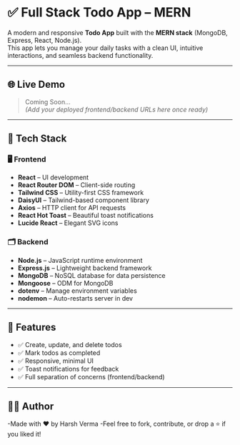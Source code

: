 # ✅ Full Stack Todo App – MERN

A modern and responsive **Todo App** built with the **MERN stack** (MongoDB, Express, React, Node.js).  
This app lets you manage your daily tasks with a clean UI, intuitive interactions, and seamless backend functionality.

---

## 🌐 Live Demo

> Coming Soon...  
> _(Add your deployed frontend/backend URLs here once ready)_

---

## 🧱 Tech Stack

### 🖥️ Frontend

- **React** – UI development
- **React Router DOM** – Client-side routing
- **Tailwind CSS** – Utility-first CSS framework
- **DaisyUI** – Tailwind-based component library
- **Axios** – HTTP client for API requests
- **React Hot Toast** – Beautiful toast notifications
- **Lucide React** – Elegant SVG icons

### 🗂️ Backend

- **Node.js** – JavaScript runtime environment
- **Express.js** – Lightweight backend framework
- **MongoDB** – NoSQL database for data persistence
- **Mongoose** – ODM for MongoDB
- **dotenv** – Manage environment variables
- **nodemon** – Auto-restarts server in dev

---

## 🧠 Features

- ✅ Create, update, and delete todos
- ✅ Mark todos as completed
- ✅ Responsive, minimal UI
- ✅ Toast notifications for feedback
- ✅ Full separation of concerns (frontend/backend)

---
## 🙋‍♂️ Author
-Made with ❤️ by Harsh Verma
-Feel free to fork, contribute, or drop a ⭐ if you liked it!

